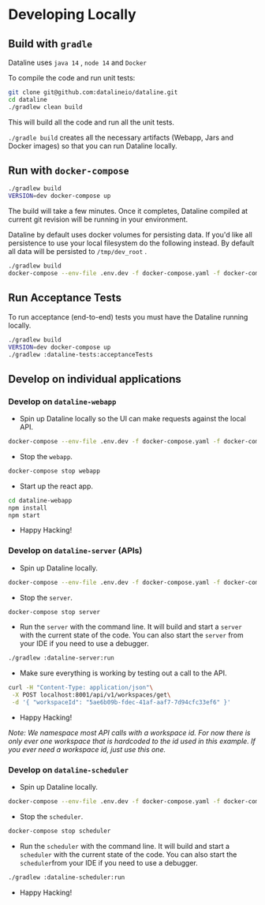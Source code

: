# Developing Locally

## Build with `gradle`

Dataline uses `java 14` , `node 14` and `Docker`

To compile the code and run unit tests:

```bash
git clone git@github.com:datalineio/dataline.git
cd dataline
./gradlew clean build
```

This will build all the code and run all the unit tests.

`./gradle build` creates all the necessary artifacts \(Webapp, Jars and Docker images\) so that you can run Dataline locally.

## Run with `docker-compose`

```bash
./gradlew build
VERSION=dev docker-compose up
```

The build will take a few minutes. Once it completes, Dataline compiled at current git revision will be running in your environment.

Dataline by default uses docker volumes for persisting data. If you'd like all persistence to use your local filesystem do the following instead. By default all data will be persisted to `/tmp/dev_root` .

```bash
./gradlew build
docker-compose --env-file .env.dev -f docker-compose.yaml -f docker-compose.dev.yaml up
```

## Run Acceptance Tests

To run acceptance \(end-to-end\) tests you must have the Dataline running locally.

```bash
./gradlew build
VERSION=dev docker-compose up
./gradlew :dataline-tests:acceptanceTests
```

## Develop on individual applications

### Develop on `dataline-webapp`

* Spin up Dataline locally so the UI can make requests against the local API.

```bash
docker-compose --env-file .env.dev -f docker-compose.yaml -f docker-compose.dev.yaml up -d
```

* Stop the `webapp`.

```bash
docker-compose stop webapp
```

* Start up the react app.

```bash
cd dataline-webapp
npm install
npm start
```

* Happy Hacking!

### Develop on `dataline-server` \(APIs\)

* Spin up Dataline locally.

```bash
docker-compose --env-file .env.dev -f docker-compose.yaml -f docker-compose.dev.yaml up -d
```

* Stop the `server`.

```bash
docker-compose stop server
```

* Run the `server` with the command line. It will build and start a `server` with the current state of the code. You can also start the `server` from your IDE if you need to use a debugger.

```bash
./gradlew :dataline-server:run
```

* Make sure everything is working by testing out a call to the API.

```bash
curl -H "Content-Type: application/json"\
 -X POST localhost:8001/api/v1/workspaces/get\
 -d '{ "workspaceId": "5ae6b09b-fdec-41af-aaf7-7d94cfc33ef6" }'
```

* Happy Hacking!

_Note: We namespace most API calls with a workspace id. For now there is only ever one workspace that is hardcoded to the id used in this example. If you ever need a workspace id, just use this one._

### Develop on `dataline-scheduler`

* Spin up Dataline locally.

```bash
docker-compose --env-file .env.dev -f docker-compose.yaml -f docker-compose.dev.yaml up -d
```

* Stop the `scheduler`.

```bash
docker-compose stop scheduler
```

* Run the `scheduler` with the command line. It will build and start a `scheduler` with the current state of the code. You can also start the `scheduler`from your IDE if you need to use a debugger.

```bash
./gradlew :dataline-scheduler:run
```

* Happy Hacking!

